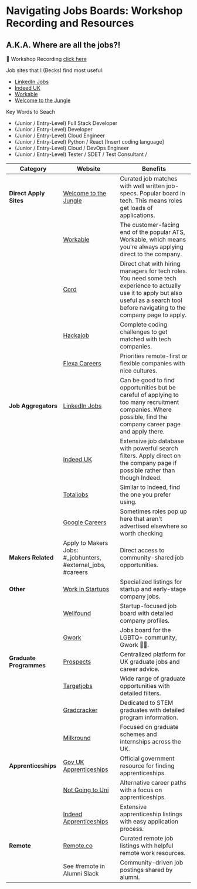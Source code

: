 # Navigating Jobs Boards: Workshop Recording and Resources
## A.K.A. Where are all the jobs?!

:vhs: Workshop Recording [click here](https://youtu.be/g-dcDmt_bOM)

Job sites that I (Becks) find most useful:
- [LinkedIn Jobs](https://www.linkedin.com/jobs/)
- [Indeed UK](https://uk.indeed.com/)
- [Workable](https://jobs.workable.com/)
- [Welcome to the Jungle](https://www.welcometothejungle.com/en) 

Key Words to Seach
- (Junior / Entry-Level) Full Stack Developer
- (Junior / Entry-Level) Developer
- (Junior / Entry-Level) Cloud Engineer
- (Junior / Entry-Level) Python / React [Insert coding language]
- (Junior / Entry-Level) Cloud / DevOps Engineer
- (Junior / Entry-Level) Tester / SDET / Test Consultant / 



| Category              | Website                                                       | Benefits |
|-----------------------|---------------------------------------------------------------|----------|
| **Direct Apply Sites**| [Welcome to the Jungle](https://www.welcometothejungle.com/en)                                    | Curated job matches with well written job-specs. Popular board in tech. This means roles get loads of applications. |
|                       | [Workable](https://jobs.workable.com/)                        | The customer-facing end of the popular ATS, Workable, which means you're always applying direct to the company. |
|                       | [Cord](https://cord.co/)                                    | Direct chat with hiring managers for tech roles. You need some tech experience to actually use it to apply but also useful as a search tool before navigating to the company page to apply.|
|                       | [Hackajob](https://hackajob.com/talent)                       | Complete coding challenges to get matched with tech companies. |
|                       | [Flexa Careers](https://flexa.careers/)                       | Priorities remote-first or flexible companies with nice cultures. |
| **Job Aggregators**   | [LinkedIn Jobs](https://www.linkedin.com/jobs/)               | Can be good to find opportunities but be careful of applying to too many recruitment companies. Where possible, find the company career page and apply there.|
|                       | [Indeed UK](https://uk.indeed.com/)                           | Extensive job database with powerful search filters. Apply direct on the company page if possible rather than though Indeed. |
|                       | [Totaljobs](https://www.totaljobs.com/)                       | Similar to Indeed, find the one you prefer using. |
|                       | [Google Careers](https://www.google.com/about/careers/applications/jobs/results) | Sometimes roles pop up here that aren't advertised elsewhere so worth checking|
| **Makers Related**    | Apply to Makers Jobs: #_jobhunters, #external_jobs, #careers  | Direct access to community-shared job opportunities. |
| **Other**             | [Work in Startups](https://workinstartups.com/)               | Specialized listings for startup and early-stage company jobs. |
|                       | [Wellfound](https://wellfound.com/)                           | Startup-focused job board with detailed company profiles. |
|                       | [Gwork](https://www.mygwork.com/en/jobs)                      | Jobs board for the LGBTQ+ community, Gwork :rainbow_flag:.|
| **Graduate Programmes**| [Prospects](https://www.prospects.ac.uk/graduate-jobs)       | Centralized platform for UK graduate jobs and career advice. |
|                       | [Targetjobs](https://targetjobs.co.uk/)                       | Wide range of graduate opportunities with detailed filters. |
|                       | [Gradcracker](https://www.gradcracker.com/)                   | Dedicated to STEM graduates with detailed program information. |
|                       | [Milkround](https://www.milkround.com/)                       | Focused on graduate schemes and internships across the UK. |
| **Apprenticeships**   | [Gov UK Apprenticeships](https://www.gov.uk/apply-apprenticeship) | Official government resource for finding apprenticeships. |
|                       | [Not Going to Uni](https://notgoingtouni.co.uk/)              | Alternative career paths with a focus on apprenticeships. |
|                       | [Indeed Apprenticeships](https://www.indeed.co.uk/Apprenticeships-jobs) | Extensive apprenticeship listings with easy application process. |
| **Remote**            | [Remote.co](https://remote.co/)                                | Curated remote job listings with helpful remote work resources. |
|                       | See #remote in Alumni Slack                                    | Community-driven job postings shared by alumni. |
